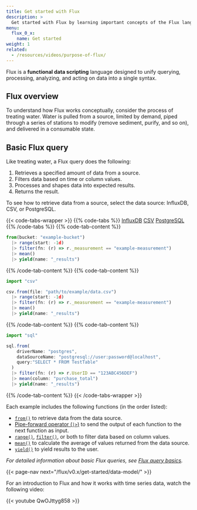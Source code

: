 ```yaml
---
title: Get started with Flux
description: >
  Get started with Flux by learning important concepts of the Flux language.
menu:
  flux_0_x:
    name: Get started
weight: 1
related:
  - /resources/videos/purpose-of-flux/
---
```


Flux is a **functional data scripting** language designed to unify querying,
processing, analyzing, and acting on data into a single syntax.

## Flux overview
To understand how Flux works conceptually, consider the process of treating water.
Water is pulled from a source, limited by demand, piped through a series of stations
to modify (remove sediment, purify, and so on), and delivered in a consumable state.

<div class="flux-water-diagram"></div>

## Basic Flux query
Like treating water, a Flux query does the following:

1. Retrieves a specified amount of data from a source.
2. Filters data based on time or column values.
3. Processes and shapes data into expected results.
4. Returns the result.

To see how to retrieve data from a source, select the data source: InfluxDB, CSV, or PostgreSQL.

{{< code-tabs-wrapper >}}
{{% code-tabs %}}
[InfluxDB](#)
[CSV](#)
[PostgreSQL](#)
{{% /code-tabs %}}
{{% code-tab-content %}}
```js
from(bucket: "example-bucket")
  |> range(start: -1d)
  |> filter(fn: (r) => r._measurement == "example-measurement")
  |> mean()
  |> yield(name: "_results")
```
{{% /code-tab-content %}}
{{% code-tab-content %}}
```js
import "csv"

csv.from(file: "path/to/example/data.csv")
  |> range(start: -1d)
  |> filter(fn: (r) => r._measurement == "example-measurement")
  |> mean()
  |> yield(name: "_results")
```
{{% /code-tab-content %}}
{{% code-tab-content %}}
```js
import "sql"

sql.from(
    driverName: "postgres",
    dataSourceName: "postgresql://user:password@localhost",
    query:"SELECT * FROM TestTable"
  )
  |> filter(fn: (r) => r.UserID == "123ABC456DEF")
  |> mean(column: "purchase_total")
  |> yield(name: "_results")
```
{{% /code-tab-content %}}
{{< /code-tabs-wrapper >}}

Each example includes the following functions (in the order listed):

- [`from()`](/flux/v0.x/stdlib/influxdata/influxdb/from/) to retrieve data from the data source.
- [Pipe-forward operator (`|>`)](/flux/v0.x/get-started/syntax-basics/#pipe-forward-operator)
  to send the output of each function to the next function as input.
- [`range()`](/flux/v0.x/stdlib/universe/range/), [`filter()`](/flux/v0.x/stdlib/universe/filter/),
  or both to filter data based on column values.
- [`mean()`](/flux/v0.x/stdlib/universe/mean/) to calculate the average of values
  returned from the data source.
- [`yield()`](/flux/v0.x/stdlib/universe/yield/) to yield results to the user.

_For detailed information about basic Flux queries,
see [Flux query basics](/flux/v0.x/get-started/query-basics/)._

{{< page-nav next="/flux/v0.x/get-started/data-model/" >}}

For an introduction to Flux and how it works with time series data, watch the following video:

{{< youtube QwOJttyg858 >}}